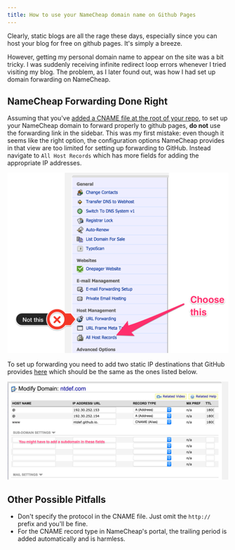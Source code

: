 ```yaml
---
title: How to use your NameCheap domain name on Github Pages
---
```


 Clearly, static blogs are all the rage these days, especially since you can
host your blog for free on github pages. It's simply a breeze.

 However, getting my personal domain name to appear on the site was a bit
tricky. I was suddenly receiving infinite redirect loop errors whenever I tried
visiting my blog. The problem, as I later found out, was how I had set up
domain forwarding on NameCheap.  

## NameCheap Forwarding Done Right
 Assuming that you've [added a CNAME file at the root of your
 repo](https://help.github.com/articles/tips-for-configuring-a-cname-record-with-your-dns-provider/), to set
up your NameCheap domain to forward properly to github pages, **do not** use
the forwarding link in the sidebar. This was my first mistake: even though it
seems like the right option, the configuration options NameCheap provides in
that view are too limited for setting up forwarding to GitHub. Instead navigate
to `All Host Records` which has more fields for adding the appropriate IP
addresses.  

 ![namecheap-ghpages-1](/assets/images/namecheap-ghpages-1.png)

  To set up forwarding you need to add two static IP destinations that GitHub
 provides
 [here](https://help.github.com/articles/my-custom-domain-isn-t-working/#dns-errors)
 which should be the same as the ones listed below.

 ![namecheap-ghpages-2](/assets/images/namecheap-ghpages-2.png)


## Other Possible Pitfalls
 - Don't specify the protocol in the CNAME file. Just omit the `http://` prefix and you'll be fine.
 - For the CNAME record type in NameCheap's portal, the trailing period is added automatically and is harmless.
